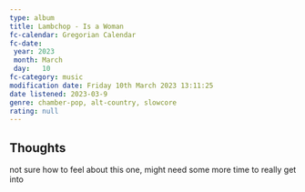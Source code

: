 ```yaml
---
type: album 
title: Lambchop - Is a Woman
fc-calendar: Gregorian Calendar
fc-date: 
 year: 2023
 month: March
 day:   10
fc-category: music
modification date: Friday 10th March 2023 13:11:25
date listened: 2023-03-9
genre: chamber-pop, alt-country, slowcore 
rating: null
---
```

## Thoughts

not sure how to feel about this one, might need some more time to really get into